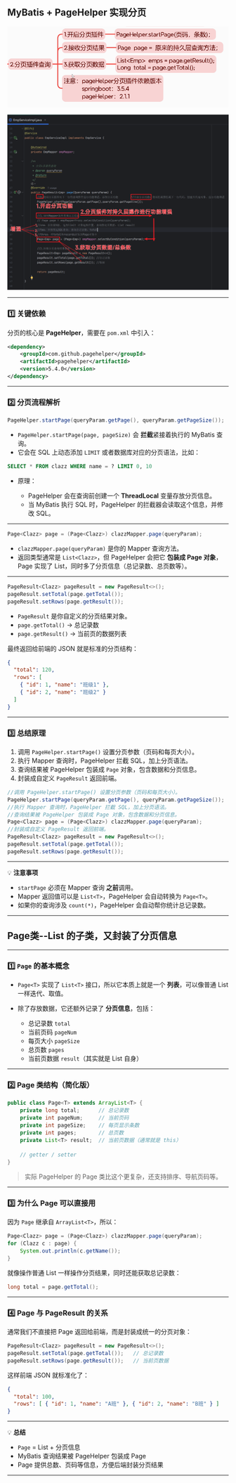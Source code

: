 ## MyBatis + PageHelper 实现分页

![image](https://raw.githubusercontent.com/12age/blog-img/main/image-20250826194747-yijgmbj.png)

![image](https://raw.githubusercontent.com/12age/blog-img/main/image-20250826194653-y58bha1.png)

---

### 1️⃣ 关键依赖

分页的核心是 **PageHelper**，需要在 `pom.xml` 中引入：

```xml
<dependency>
    <groupId>com.github.pagehelper</groupId>
    <artifactId>pagehelper</artifactId>
    <version>5.4.0</version>
</dependency>
```

---

### 2️⃣ 分页流程解析

```java
PageHelper.startPage(queryParam.getPage(), queryParam.getPageSize());
```

- `PageHelper.startPage(page, pageSize)` 会 **拦截**紧接着执行的 MyBatis 查询。
- 它会在 SQL 上动态添加 `LIMIT` 或者数据库对应的分页语法，比如：

```sql
SELECT * FROM clazz WHERE name = ? LIMIT 0, 10
```

- 原理：

  - PageHelper 会在查询前创建一个 **ThreadLocal** 变量存放分页信息。
  - 当 MyBatis 执行 SQL 时，PageHelper 的拦截器会读取这个信息，并修改 SQL。

---

```java
Page<Clazz> page = (Page<Clazz>) clazzMapper.page(queryParam);
```

- `clazzMapper.page(queryParam)` 是你的 Mapper 查询方法。
- 返回类型通常是 `List<Clazz>`，但 PageHelper 会把它 **包装成 Page 对象**，Page 实现了 List，同时多了分页信息（总记录数、总页数等）。

---

```java
PageResult<Clazz> pageResult = new PageResult<>();
pageResult.setTotal(page.getTotal());
pageResult.setRows(page.getResult());
```

- `PageResult` 是你自定义的分页结果对象。
- `page.getTotal()` → 总记录数
- `page.getResult()` → 当前页的数据列表

最终返回给前端的 JSON 就是标准的分页结构：

```json
{
  "total": 120,
  "rows": [
    { "id": 1, "name": "班级1" },
    { "id": 2, "name": "班级2" }
  ]
}
```

---

### 3️⃣ 总结原理

1. 调用 `PageHelper.startPage()` 设置分页参数（页码和每页大小）。
2. 执行 Mapper 查询时，PageHelper 拦截 SQL，加上分页语法。
3. 查询结果被 PageHelper 包装成 `Page` 对象，包含数据和分页信息。
4. 封装成自定义 `PageResult` 返回前端。

```java
//调用 PageHelper.startPage() 设置分页参数（页码和每页大小）。
PageHelper.startPage(queryParam.getPage(), queryParam.getPageSize());
//执行 Mapper 查询时，PageHelper 拦截 SQL，加上分页语法。
//查询结果被 PageHelper 包装成 Page 对象，包含数据和分页信息。
Page<Clazz> page = (Page<Clazz>) clazzMapper.page(queryParam);
//封装成自定义 PageResult 返回前端。
PageResult<Clazz> pageResult = new PageResult<>();
pageResult.setTotal(page.getTotal());
pageResult.setRows(page.getResult());
```

---

💡 **注意事项**

- `startPage` 必须在 Mapper 查询 **之前**调用。
- Mapper 返回值可以是 `List<T>`，PageHelper 会自动转换为 `Page<T>`。
- 如果你的查询涉及 `count(*)`，PageHelper 会自动帮你统计总记录数。

---

## Page类--**List** 的子类，又封装了分页信息

---

### 1️⃣ `Page` 的基本概念

- `Page<T>` 实现了 `List<T>` 接口，所以它本质上就是一个 **列表**，可以像普通 List 一样迭代、取值。
- 除了存放数据，它还额外记录了 **分页信息**，包括：

  - 总记录数 `total`
  - 当前页码 `pageNum`
  - 每页大小 `pageSize`
  - 总页数 `pages`
  - 当前页数据 `result`（其实就是 List 自身）

---

### 2️⃣ Page 类结构（简化版）

```java
public class Page<T> extends ArrayList<T> {
    private long total;      // 总记录数
    private int pageNum;     // 当前页码
    private int pageSize;    // 每页显示条数
    private int pages;       // 总页数
    private List<T> result;  // 当前页数据（通常就是 this）

    // getter / setter
}
```

> 实际 PageHelper 的 Page 类比这个更复杂，还支持排序、导航页码等。

---

### 3️⃣ 为什么 Page 可以直接用

因为 `Page` 继承自 `ArrayList<T>`，所以：

```java
Page<Clazz> page = (Page<Clazz>) clazzMapper.page(queryParam);
for (Clazz c : page) {
    System.out.println(c.getName());
}
```

就像操作普通 List 一样操作分页结果，同时还能获取总记录数：

```java
long total = page.getTotal();
```

---

### 4️⃣ Page 与 PageResult 的关系

通常我们不直接把 Page 返回给前端，而是封装成统一的分页对象：

```java
PageResult<Clazz> pageResult = new PageResult<>();
pageResult.setTotal(page.getTotal());   // 总记录数
pageResult.setRows(page.getResult());   // 当前页数据
```

这样前端 JSON 就标准化了：

```json
{
  "total": 100,
  "rows": [ { "id": 1, "name": "A班" }, { "id": 2, "name": "B班" } ]
}
```

---

💡 **总结**

- `Page` \= List + 分页信息
- MyBatis 查询结果被 PageHelper 包装成 Page
- Page 提供总数、页码等信息，方便后端封装分页结果

---